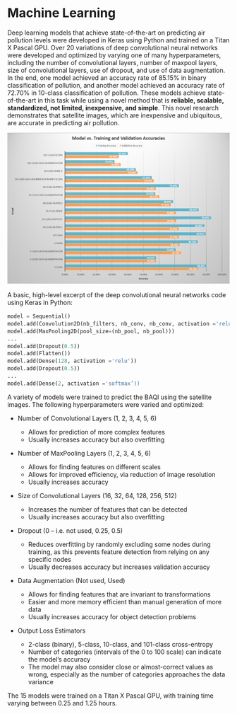 # Machine Learning

Deep learning models that achieve state-of-the-art on predicting air pollution levels were developed in Keras using Python and trained on a Titan X Pascal GPU.  Over 20 variations of deep convolutional neural networks were developed and optimized by varying one of many hyperparameters, including the number of convolutional layers, number of maxpool layers, size of convolutional layers, use of dropout, and use of data augmentation.  In the end, one model achieved an accuracy rate of 85.15% in binary classification of pollution, and another model achieved an accuracy rate of 72.70% in 10-class classification of pollution.  These models achieve state-of-the-art in this task while using a novel method that is **reliable, scalable, standardized, not limited, inexpensive, and simple**.  This novel research demonstrates that satellite images, which are inexpensive and ubiquitous, are accurate in predicting air pollution.

![Results](https://github.com/arnavbansal1/SatellitePollutionCNN/blob/master/Images/Results.png)

A basic, high-level excerpt of the deep convolutional neural networks code using Keras in Python:

```python
model = Sequential()
model.add(Convolution2D(nb_filters, nb_conv, nb_conv, activation ='relu'))
model.add(MaxPooling2D(pool_size=(nb_pool, nb_pool)))
... 
model.add(Dropout(0.5))
model.add(Flatten())
model.add(Dense(128, activation ='relu'))
model.add(Dropout(0.5))
...
model.add(Dense(2, activation ='softmax’))
```

A variety of models were trained to predict the BAQI using the satellite images.  The following hyperparameters were varied and optimized:

  * Number of Convolutional Layers (1, 2, 3, 4, 5, 6)
    * Allows for prediction of more complex features
    * Usually increases accuracy but also overfitting

  * Number of MaxPooling Layers (1, 2, 3, 4, 5, 6)
    * Allows for finding features on different scales
    * Allows for improved efficiency, via reduction of image resolution 
    * Usually increases accuracy

  * Size of Convolutional Layers (16, 32, 64, 128, 256, 512)
    * Increases the number of features that can be detected
    * Usually increases accuracy but also overfitting

  * Dropout (0 – i.e. not used, 0.25, 0.5)
    * Reduces overfitting by randomly excluding some nodes during training, as this prevents feature detection from relying on any specific nodes
    * Usually decreases accuracy but increases validation accuracy

  * Data Augmentation (Not used, Used)
    * Allows for finding features that are invariant to transformations
    * Easier and more memory efficient than manual generation of more data
    * Usually increases accuracy for object detection problems

  * Output Loss Estimators
    * 2-class (binary), 5-class, 10-class, and 101-class cross-entropy
    * Number of categories (intervals of the 0 to 100 scale) can indicate the model’s accuracy
    * The model may also consider close or almost-correct values as wrong, especially as the number of categories approaches the data variance

The 15 models were trained on a Titan X Pascal GPU, with training time varying between 0.25 and 1.25 hours.
